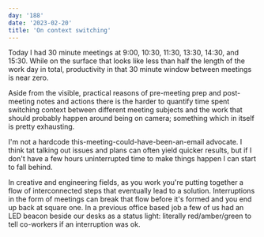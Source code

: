 ```yaml
---
day: '188'
date: '2023-02-20'
title: 'On context switching'
---
```


Today I had 30 minute meetings at 9:00, 10:30, 11:30, 13:30, 14:30, and 15:30. While on the surface that looks like less than half the length of the work day in total, productivity in that 30 minute window between meetings is near zero.

Aside from the visible, practical reasons of pre-meeting prep and post-meeting notes and actions there is the harder to quantify time spent switching context between different meeting subjects and the work that should probably happen around being on camera; something which in itself is pretty exhausting.

I'm not a hardcode this-meeting-could-have-been-an-email advocate. I think tat talking out issues and plans can often yield quicker results, but if I don't have a few hours uninterrupted time to make things happen I can start to fall behind.

In creative and engineering fields, as you work you're putting together a flow of interconnected steps that eventually lead to a solution. Interruptions in the form of meetings can break that flow before it's formed and you end up back at square one. In a previous office based job a few of us had an LED beacon beside our desks as a status light: literally red/amber/green to tell co-workers if an interruption was ok.
